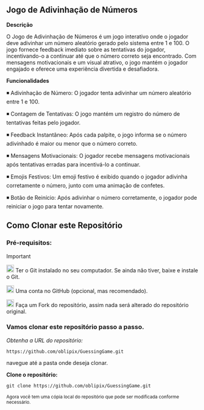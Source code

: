 








## Jogo de Adivinhação de Números



**Descrição**

O Jogo de Adivinhação de Números é um jogo interativo onde o jogador deve adivinhar um número aleatório gerado pelo sistema entre 1 e 100. O jogo fornece feedback imediato sobre as tentativas do jogador, incentivando-o a continuar até que o número correto seja encontrado. Com mensagens motivacionais e um visual atrativo, o jogo mantém o jogador engajado e oferece uma experiência divertida e desafiadora.

**Funcionalidades**

◾ Adivinhação de Número:  O jogador tenta adivinhar um número aleatório entre 1 e 100.

◾ Contagem de Tentativas:  O jogo mantém um registro do número de tentativas feitas pelo jogador.

◾ Feedback Instantâneo: Após cada palpite, o jogo informa se o número adivinhado é maior ou menor que o número correto.

◾ Mensagens Motivacionais: O jogador recebe mensagens motivacionais após tentativas erradas para incentivá-lo a continuar.

◾ Emojis Festivos: Um emoji festivo é exibido quando o jogador adivinha corretamente o número, junto com uma animação de confetes.

◾ Botão de Reinício: Após adivinhar o número corretamente, o jogador pode reiniciar o jogo para tentar novamente.



## Como Clonar este Repositório



### Pré-requisitos:

> [!IMPORTANT]
>  <img src="https://git-scm.com/images/logos/downloads/Git-Icon-1788C.png" alt="Git Logo" width="20"/> Ter o Git instalado no seu computador. Se ainda não tiver, baixe e instale o Git.
>
> 
>
>
><img src="https://github.githubassets.com/images/modules/logos_page/GitHub-Mark.png" alt="GitHub logo" width="20"/> Uma conta no GitHub (opcional, mas recomendado).
>
> 
>  <img src="https://img.icons8.com/ios/50/000000/code-fork.png" alt="Fork Icon" width="20"/>  Faça um Fork do repositório, assim nada será alterado do repositório original.
>
>
> 
  
  
  ### Vamos clonar este repositório passo a passo. 

  
_Obtenha a URL do repositório:_

` https://github.com/oblipix/GuessingGame.git `




navegue até a pasta onde deseja clonar.

**Clone o repositório:**

```diff
git clone https://github.com/oblipix/GuessingGame.git
```


<sub> Agora você tem uma cópia local do repositório que pode ser modificada conforme necessário. </sub>









